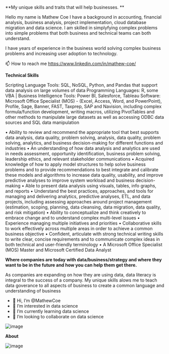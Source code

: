 **My unique skills and traits that will help businesses. **

Hello my name is Mathew Coe I have a background in accounting, financial analysis, business analysis, project implementation, cloud database migration and data science.
I am skilled in simplyfying complex problems into simple problems that both business and technical teams can both understand.

I have years of experience in the business world solving complex business problems and increasing user adoption to technology.

📫 How to reach me https://www.linkedin.com/in/mathew-coe/


**Technical Skills**

Scripting Language Tools:  SQL, NoSQL, Python, and Pandas that support data analysis on large volumes of data
Programming Languages: R, some VBA | Business Intelligence Tools: Power BI, Salesforce, Tableau
Software: Microsoft Office Specialist (MOS) - (Excel, Access, Word, and PowerPoint), Profile, Sage, Banner, FAST, Taxprep, SAP and Navision, including complex formula/function development, writing macros, utilizing PivotTables and other methods to manipulate large datasets as well as accessing ODBC data sources and SQL data manipulation

•	Ability to review and recommend the appropriate tool that best supports data analysis, data quality, problem solving, analysis, data quality, problem solving, analytics, and business decision-making for different functions and industries
•	An understanding of how data analysis and analytics are used in needs assessment, opportunity identification, business problem solving, leadership ethics, and relevant stakeholder communications
•	Acquired knowledge of how to apply model structures to help solve business problems and to provide recommendations to best integrate and calibrate these models and algorithms to increase data quality, usability, and improve predictive analyses to improve system workload and business decision-making
•	Able to present data analysis using visuals, tables, info graphs, and reports
•	Understand the best practices, approaches, and tools for managing and delivering analytics, predictive analyses, ETL, and data projects, including assessing approaches around project management (estimation, scoping, planning, data cleansing, data migration, data quality, and risk mitigation)
•	Ability to conceptualize and think creatively to embrace change and to understand complex multi-level issues
•	Experience managing multiple initiatives and priorities
•	Collaborative skills to work effectively across multiple areas in order to achieve a common business objective 
•	Confident, articulate with strong technical writing skills to write clear, concise requirements and to communicate complex ideas in both technical and user-friendly terminology
•	A Microsoft Office Specialist (MOS) Master and Microsoft Certified Data Analyst  

**Where companies are today with data/business/strategy and where they want to be in the future and how you can help them get there.**

As companies are expanding on how they are using data, data literacy is integral to the success of a company. My unique skills alows me to teach data goverance to all aspects of business to create a common language and understanding of business



- 👋 Hi, I’m @MathewCoe
- 👀 I’m interested in data science
- 🌱 I’m currently learning data science
- 💞️ I’m looking to collaborate on data science

![image](https://user-images.githubusercontent.com/91794104/143507416-96e924ac-e5f6-48d9-b4dd-bbde9cc7e780.png)

**About**

![image](https://user-images.githubusercontent.com/91794104/145693408-dd5a4242-78f2-4ef2-8045-95642598b69c.png)







